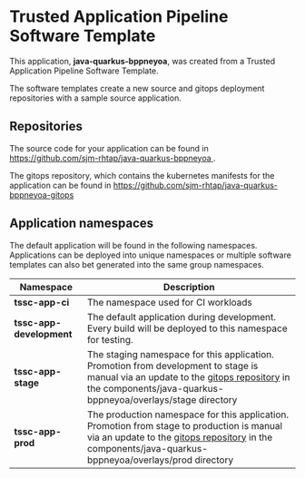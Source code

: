 # Trusted Application Pipeline Software Template

This application, **java-quarkus-bppneyoa**, was created from a Trusted Application Pipeline Software Template.

The software templates create a new source and gitops deployment repositories with a sample source application. 

## Repositories

The source code for your application can be found in [https://github.com/sjm-rhtap/java-quarkus-bppneyoa ](https://github.com/sjm-rhtap/java-quarkus-bppneyoa ).
 
The gitops repository, which contains the kubernetes manifests for the application can be found in 
[https://github.com/sjm-rhtap/java-quarkus-bppneyoa-gitops ](https://github.com/sjm-rhtap/java-quarkus-bppneyoa-gitops ) 

## Application namespaces 

The default application will be found in the following namespaces. Applications can be deployed into unique namespaces or multiple software templates can also bet generated into the same group namespaces.  

|  Namespace   |  Description   |  
| -------- | -------- |
| **tssc-app-ci** | The namespace used for CI workloads |
| **tssc-app-development** | The default application during development. Every build will be deployed to this namespace for testing. |
| **tssc-app-stage** | The staging namespace for this application. Promotion from development to stage is manual via an update to the [gitops repository](https://github.com/sjm-rhtap/java-quarkus-bppneyoa-gitops ) in the components/java-quarkus-bppneyoa/overlays/stage directory |
| **tssc-app-prod** | The production namespace for this application. Promotion from stage to production is manual via an update to the [gitops repository](https://github.com/sjm-rhtap/java-quarkus-bppneyoa-gitops ) in the components/java-quarkus-bppneyoa/overlays/prod directory |